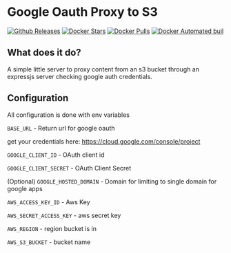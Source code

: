 Google Oauth Proxy to S3
=========================

[![Github Releases](https://img.shields.io/github/downloads/halkeye/proxy-s3-google-oauth/latest/total.svg)]()
[![Docker Stars](https://img.shields.io/docker/stars/halkeye/proxy-s3-google-oauth.svg)]()
[![Docker Pulls](https://img.shields.io/docker/pulls/halkeye/proxy-s3-google-oauth.svg)]()
[![Docker Automated buil](https://img.shields.io/docker/automated/halkeye/proxy-s3-google-oauth.svg)]()

## What does it do?

A simple little server to proxy content from an s3 bucket through an expressjs server checking google auth credentials.

## Configuration

All configuration is done with env variables

`BASE_URL` - Return url for google oauth

get your credentials here: https://cloud.google.com/console/project

`GOOGLE_CLIENT_ID` - OAuth client id

`GOOGLE_CLIENT_SECRET` - OAuth Client Secret

(Optional) `GOOGLE_HOSTED_DOMAIN` - Domain for limiting to single domain for google apps

`AWS_ACCESS_KEY_ID` - Aws Key

`AWS_SECRET_ACCESS_KEY` - aws secret key

`AWS_REGION` - region bucket is in

`AWS_S3_BUCKET` - bucket name
